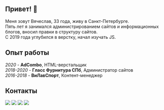 ## Привет! 👋

Меня зовут Вячеслав, 33 года, живу в Санкт-Петербурге.  
Пять лет я занимался администрированием сайтов и информационных блогов, вносил правки в структуру сайтов.  
С 2019 года углубился в верстку, начал изучать JS.

## Опыт работы
*2020* - **AdCombo**, HTML-верстальщик  
*2018-2020* - **Гласс Фурнитура СПб**, Администратор сайтов  
*2016-2018* - **ВиЛавСпорт**, Контент-менеджер

## Контакты
[![](https://img.shields.io/badge/-brightsdayss@gmail.com-red)](mailto:brightsdayss@gmail.com) 
[![](https://img.shields.io/badge/-telegram-blue)](https://t.me/brightsdays) 
[![](https://img.shields.io/badge/-linkedin-informational)](https://www.linkedin.com/in/viacheslav-ivanov-3231bb6b/) 
[![](https://img.shields.io/badge/-instagram-blueviolet)](https://instagram.com/brightsdays) 
